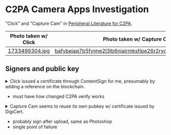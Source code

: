 # C2PA Camera Apps Investigation

"Click" and "Capture Cam" in [Peripheral Literature for
C2PA](peripheral_literature.html#c2pa-implementation).

| Photo taken w/ Click | Photo taken w/ Capture Cam                                        |
| -------------------- | ----------------------------------------------------------------- |
| [1733499304.jpg]     | [bafybeiaq7b5fyime2l3lb6niajrmksfipe26r2rycxius3twog7vcarjma.jpg] |

## Signers and public key

<details><summary>
Click issued a certificate through ContentSign for me, presumably by
adding a reference on the blockchain.
</summary>

```sh
$ c2patool --certs 1733499304.jpg | openssl x509 -text -noout
Certificate:
    Data:
        Version: 3 (0x2)
        Serial Number: 7991087401548139538 (0x6ee60ba732604c12)
        Signature Algorithm: ecdsa-with-SHA256
        Issuer: CN=Click Camera, O=ContentSign by Nodle
        Validity
            Not Before: Dec  6 15:31:26 2024 GMT
            Not After : Dec  6 15:31:26 2025 GMT
        Subject: CN=0xF0Ed23507BC598b1eA0FdB7c31517B26538829F9, O=Click Camera
        Subject Public Key Info:
            Public Key Algorithm: id-ecPublicKey
                Public-Key: (256 bit)
                pub:
                    04:ad:da:20:bd:92:b7:95:e9:7c:82:0f:51:b6:79:
                    6b:35:4c:44:27:d1:04:83:f8:fa:10:84:40:8c:b1:
                    73:35:75:f8:59:1b:d9:f6:7a:ab:be:7d:90:21:4d:
                    c0:98:40:fd:5c:3a:ab:bf:48:5b:08:7d:2b:f7:3e:
                    87:3a:7b:f2:63
                ASN1 OID: prime256v1
                NIST CURVE: P-256
        X509v3 extensions:
            X509v3 Basic Constraints: 
                CA:FALSE
            X509v3 Key Usage: critical
                Digital Signature, Key Encipherment
            X509v3 Extended Key Usage: 
                TLS Web Client Authentication, E-mail Protection
            X509v3 Subject Key Identifier: 
                13:5D:2D:9D:71:F0:A5:D5:17:41:0E:79:29:C5:2C:35:13:1F:46:DC
            X509v3 Authority Key Identifier: 
                keyid:4C:F9:B3:FD:D5:E6:6B:C3:0D:EB:2C:0E:53:AF:2B:22:30:B5:DA:0F
                DirName:/O=Click App/CN=Click App ContentSign CA 1
                serial:8C:DF:B9:CC:33:D1:F8:58:97:28:5C:95:14:C5:38:2D:CF:80:63
    Signature Algorithm: ecdsa-with-SHA256
    Signature Value:
        30:46:02:21:00:8a:72:fe:22:a4:67:84:20:b8:90:e7:b9:2a:
        36:b2:4a:bf:5d:f8:1a:56:f8:89:30:82:b8:0f:ab:6a:4a:ae:
        c2:02:21:00:92:e4:ef:6f:2f:41:a0:54:81:19:f9:89:f1:3c:
        ea:02:ef:11:4f:4b:0d:02:a6:68:6e:e3:72:14:63:fe:6e:81
```

</details>

- must have how changed C2PA verify works

<details><summary>
Capture Cam seems to reuse its own pubkey w/ certificate issued by DigiCert.
</summary>

```sh
$ c2patool --certs bafybeiaq7b5fyime2l3lb6niajrmksfipe26r2rycxius3twog7vcarjma.jpg | openssl x509 -text -noout
Certificate:
    Data:
        Version: 3 (0x2)
        Serial Number:
            0c:59:4a:96:f5:77:2e:e9:55:f3:02:4b:21:98:82:86
        Signature Algorithm: sha256WithRSAEncryption
        Issuer: C=US, O=DigiCert Inc, OU=www.digicert.com, CN=DigiCert Assured ID Client CA G2
        Validity
            Not Before: Feb 26 00:00:00 2024 GMT
            Not After : Feb 26 23:59:59 2025 GMT
        Subject: organizationIdentifier=NTRTW-82885990, C=TW, ST=Taipei City, O=Numbers Co., Ltd., SN=Chen, GN=Bofu, CN=Bofu Chen
        Subject Public Key Info:
            Public Key Algorithm: id-ecPublicKey
                Public-Key: (384 bit)
                pub:
                    04:c2:4e:fc:1a:84:99:0c:4e:43:03:40:87:ed:86:
                    96:a6:ed:14:22:99:dd:b6:86:e5:98:a1:30:6f:e0:
                    25:7d:71:08:78:86:ff:7e:68:d3:1d:a3:ac:43:67:
                    90:3e:dd:de:49:d1:5f:64:0e:92:7e:48:17:d2:ce:
                    cb:f2:a2:b1:e8:fd:08:81:78:6e:49:2c:b6:45:0b:
                    e5:a7:16:d4:87:ef:39:fd:e0:c3:1b:de:61:73:7b:
                    81:58:ec:bc:f5:d6:65
                ASN1 OID: secp384r1
                NIST CURVE: P-384
        X509v3 extensions:
            X509v3 Authority Key Identifier: 
                A5:62:20:50:DC:BB:5B:57:97:AD:23:8F:35:E2:54:6C:A9:7E:F9:4E
            X509v3 Subject Key Identifier: 
                93:E5:50:21:D4:38:61:0C:C0:15:E3:17:BF:19:52:F6:96:FE:7F:D8
            X509v3 Subject Alternative Name: 
                email:hi@numbersprotocol.io
            X509v3 Certificate Policies: 
                Policy: 2.23.140.1.5.3.1
            X509v3 Key Usage: critical
                Digital Signature, Key Agreement
            X509v3 Extended Key Usage: 
                E-mail Protection
            X509v3 CRL Distribution Points: 
                Full Name:
                  URI:http://crl3.digicert.com/DigiCertAssuredIDClientCAG2.crl
                Full Name:
                  URI:http://crl4.digicert.com/DigiCertAssuredIDClientCAG2.crl
            Authority Information Access: 
                OCSP - URI:http://ocsp.digicert.com
                CA Issuers - URI:http://cacerts.digicert.com/DigiCertAssuredIDClientCAG2.crt
    Signature Algorithm: sha256WithRSAEncryption
    Signature Value:
        84:f6:67:53:cf:04:ee:05:8c:78:26:e1:2a:b4:66:39:e5:86:
        60:0e:b8:dc:61:a3:83:86:2f:37:c1:39:26:df:3c:27:69:f0:
        73:e2:0b:14:18:9c:16:78:58:75:10:c2:1e:71:2a:e1:41:73:
        5c:04:2f:65:ec:a8:d7:d6:d5:7e:42:fa:9b:07:0a:5e:df:06:
        14:50:52:8e:73:6f:12:58:ea:e9:10:2d:3c:93:ca:dd:2d:a7:
        36:ff:1d:1a:4a:ab:01:98:97:de:37:a8:e4:58:78:d6:ea:77:
        be:9f:00:92:1b:da:4d:e6:1e:c5:88:72:5e:9b:61:26:10:3f:
        3d:67:26:35:4f:10:ef:e4:29:3d:5a:e2:72:d1:74:17:b3:a4:
        21:b7:a9:87:79:1c:c8:cb:a2:7c:f4:2c:43:45:fe:67:f3:06:
        a2:66:1d:c0:72:1f:2e:88:90:f2:5d:a8:29:73:9b:04:57:a4:
        b3:5d:ba:da:f1:ea:5d:cb:99:28:8b:72:22:5c:93:8f:f3:18:
        a5:09:5d:1a:06:2f:47:cb:c9:4d:b7:70:b2:98:6a:92:19:6c:
        94:27:24:10:c7:1a:a1:ff:93:e8:f3:73:75:09:24:bc:98:41:
        f7:c1:85:d1:76:45:fc:71:1e:bd:0e:3f:fa:32:0e:c6:b8:b5:
        9e:fc:b2:cb
```

</details>

- probably sign after upload, same as Photoshop
- single point of failure

[1733499304.jpg]: https://github.com/user-attachments/assets/d9504a4b-8b46-4b66-bb09-9518305a341d
[bafybeiaq7b5fyime2l3lb6niajrmksfipe26r2rycxius3twog7vcarjma.jpg]: https://github.com/user-attachments/assets/0a561df7-272d-40ab-9990-17cd620b4752

